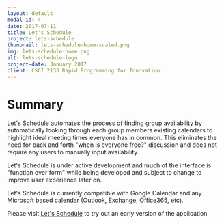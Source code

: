 ```yaml
---
layout: default
modal-id: 4
date: 2017-07-11
title: Let's Schedule
project: lets-schedule
thumbnail: lets-schedule-home-scaled.png
img: lets-schedule-home.png
alt: lets-schedule-logo
project-date: January 2017
client: CSCI 2133 Rapid Programming for Innovation 
---
```


# Summary
Let's Schedule automates the process of finding group availability by automatically looking through each group members existing calendars to highlight ideal meeting times everyone has in common.
This eliminates the need for back and forth "when is everyone free?" discussion and does not require any users to manually input availability. 

Let's Schedule is under active development and much of the interface is "function over form" while being developed and subject to change to improve user experience later on.

Let's Schedule is currently compatible with Google Calendar and any Microsoft based calendar (Outlook, Exchange, Office365, etc).

Please visit <a href="https://www.lets-schedule.com" target="_blank">Let's Schedule</a> to try out an early version of the application 